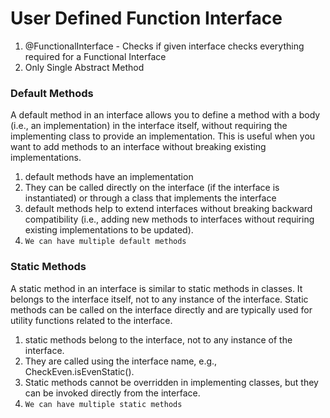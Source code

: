 # User Defined Function Interface
1. @FunctionalInterface - Checks if given interface checks everything required for a Functional Interface
2. Only Single Abstract Method
### Default Methods
A default method in an interface allows you to define a method with a body (i.e., an implementation) in the interface itself, 
without requiring the implementing class to provide an implementation. 
This is useful when you want to add methods to an interface without breaking existing implementations.
1. default methods have an implementation
2. They can be called directly on the interface (if the interface is instantiated) or through a class that implements the interface
3. default methods help to extend interfaces without breaking backward compatibility (i.e., adding new methods to interfaces without requiring existing implementations to be updated).
4. `We can have multiple default methods`
### Static Methods
A static method in an interface is similar to static methods in classes. It belongs to the interface itself, not to any instance of the interface. 
Static methods can be called on the interface directly and are typically used for utility functions related to the interface.
1. static methods belong to the interface, not to any instance of the interface. 
2. They are called using the interface name, e.g., CheckEven.isEvenStatic(). 
3. Static methods cannot be overridden in implementing classes, but they can be invoked directly from the interface.
4. `We can have multiple static methods`

